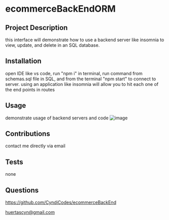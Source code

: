 # ecommerceBackEndORM

 ## Project Description
  this interface will demonstrate how to use a backend server like insomnia to view, update, and delete in an SQL database.

 ## Installation
 open IDE like vs code, run "npm i" in terminal, run command from schemas.sql file in SQL, and from the terminal "npm start" to connect to server. using an application like insomnia will allow you to hit each one of the end points in routes

 ## Usage
  demonstrate usage of backend servers and code
  ![image](https://github.com/CyndiCodes/ecommerceBackEnd/assets/135991739/b8fba5f6-97ee-4b5e-841e-6142a5b99225)


 ## Contributions
  contact me directly via email
 
 ## Tests
  none
 
 ## Questions
 
 https://github.com/CyndiCodes/ecommerceBackEnd 

 [huertascyn@gmail.com](huertascyn@gmail.com)

  
  
